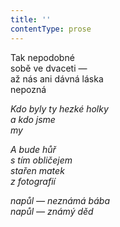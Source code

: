 ```yaml
---
title: ''
contentType: prose
---
```


<section>

Tak nepodobné  
sobě ve dvaceti —  
až nás ani dávná láska  
nepozná

_Kdo byly ty hezké holky  
a kdo jsme  
my_

</section>

<section>

_A bude hůř  
s tím obličejem  
stařen matek  
z fotografií_

</section>

<section>

_napůl — neznámá bába  
napůl — známý děd_

</section>
